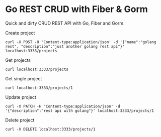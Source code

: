 # Go REST CRUD with Fiber & Gorm

Quick and dirty CRUD REST API with Go, Fiber and Gorm.


Create project
```
curl -X POST -H 'Content-type:application/json' -d '{"name":"golang rest", "description":"just another golang rest api"}' localhost:3333/projects
```

Get projects
```
curl localhost:3333/projects
```

Get single project
```
curl localhost:3333/projects/1
```

Update project
```
curl -X PATCH -H 'Content-type:application/json' -d '{"description":"rest api with golang"}' localhost:3333/projects/1
```

Delete project
```
curl -X DELETE localhost:3333/projects/1
```